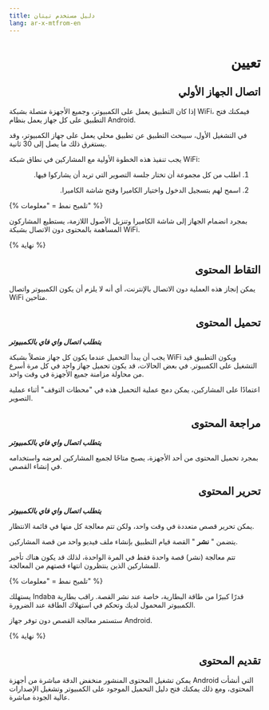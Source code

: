 ```yaml
---
title: دليل مستخدم تيتان
lang: ar-x-mtfrom-en
---
```

<h1 style=";text-align:right;direction:rtl">تعيين</h1>
 

<h2 style=";text-align:right;direction:rtl">اتصال الجهاز الأولي</h2>
 

إذا كان التطبيق يعمل على الكمبيوتر، وجميع الأجهزة متصلة بشبكة WiFi، فيمكنك فتح التطبيق على كل جهاز يعمل بنظام Android.
 

في التشغيل الأول، سيبحث التطبيق عن تطبيق محلي يعمل على جهاز الكمبيوتر، وقد يستغرق ذلك ما يصل إلى 30 ثانية.
 

يجب تنفيذ هذه الخطوة الأولية مع المشاركين في نطاق شبكة WiFi:
 

<ol style=";text-align:right;direction:rtl"><li style=";text-align:right;direction:rtl">اطلب من كل مجموعة أن تختار جلسة التصوير التي تريد أن يشاركوا فيها.</li></ol>
 
<ol start="2" style=";text-align:right;direction:rtl"><li style=";text-align:right;direction:rtl">اسمح لهم بتسجيل الدخول واختيار الكاميرا وفتح شاشة الكاميرا.</li></ol>
 

{% تلميح نمط = &quot;معلومات&quot; %}
 
بمجرد انضمام الجهاز إلى شاشة الكاميرا وتنزيل الأصول اللازمة، يستطيع المشاركون المساهمة بالمحتوى دون الاتصال بشبكة WiFi.
 
{% نهاية %}
 

<h2 style=";text-align:right;direction:rtl">التقاط المحتوى</h2>
 

يمكن إنجاز هذه العملية دون الاتصال بالإنترنت، أي أنه لا يلزم أن يكون الكمبيوتر واتصال WiFi متاحين.
 

<h2 style=";text-align:right;direction:rtl">تحميل المحتوى</h2>
 

<em><strong>يتطلب اتصال واي فاي بالكمبيوتر</strong></em>
 

يجب أن يبدأ التحميل عندما يكون كل جهاز متصلاً بشبكة WiFi ويكون التطبيق قيد التشغيل على الكمبيوتر. في بعض الحالات، قد يكون تحميل جهاز واحد في كل مرة أسرع من محاولة مزامنة جميع الأجهزة في وقت واحد.
 

اعتمادًا على المشاركين، يمكن دمج عملية التحميل هذه في &quot;محطات التوقف&quot; أثناء عملية التصوير.
 

<h2 style=";text-align:right;direction:rtl">مراجعة المحتوى</h2>
 

<em><strong>يتطلب اتصال واي فاي بالكمبيوتر</strong></em>
 

بمجرد تحميل المحتوى من أحد الأجهزة، يصبح متاحًا لجميع المشاركين لعرضه واستخدامه في إنشاء القصص.
 

<h2 style=";text-align:right;direction:rtl">تحرير المحتوى</h2>
 

<em><strong>يتطلب اتصال واي فاي بالكمبيوتر</strong></em>
 

يمكن تحرير قصص متعددة في وقت واحد، ولكن تتم معالجة كل منها في قائمة الانتظار.
 

يتضمن &quot; <strong>نشر</strong> &quot; القصة قيام التطبيق بإنشاء ملف فيديو واحد من قصة المشاركين.
 

تتم معالجة (نشر) قصة واحدة فقط في المرة الواحدة، لذلك قد يكون هناك تأخير للمشاركين الذين ينتظرون انتهاء قصتهم من المعالجة.
 

{% تلميح نمط = &quot;معلومات&quot; %}
 
يستهلك Indaba قدرًا كبيرًا من طاقة البطارية، خاصة عند نشر القصة. راقب بطارية الكمبيوتر المحمول لديك وتحكم في استهلاك الطاقة عند الضرورة.
 

ستستمر معالجة القصص دون توفر جهاز Android.
 
{% نهاية %}
 

<h2 style=";text-align:right;direction:rtl">تقديم المحتوى</h2>
 

يمكن تشغيل المحتوى المنشور منخفض الدقة مباشرة من أجهزة Android التي أنشأت المحتوى، ومع ذلك يمكنك فتح دليل التحميل الموجود على الكمبيوتر وتشغيل الإصدارات عالية الجودة مباشرة.
 


